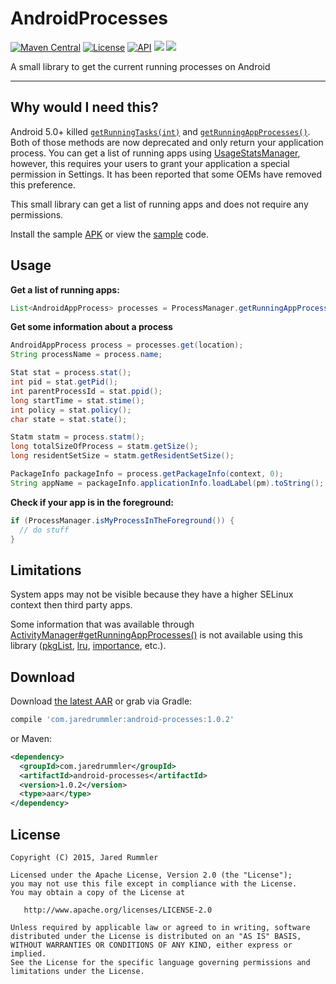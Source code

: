 # AndroidProcesses

[![Maven Central](https://maven-badges.herokuapp.com/maven-central/com.jaredrummler/android-processes/badge.svg)](https://maven-badges.herokuapp.com/maven-central/com.jaredrummler/android-processes) [![License](http://img.shields.io/:license-apache-blue.svg)](LICENSE.txt) [![API](https://img.shields.io/badge/API-4%2B-blue.svg?style=flat)](https://android-arsenal.com/api?level=4) <a href="http://www.methodscount.com/?lib=com.jaredrummler%3Aandroid-processes%3A1.0.2" target="_blank"><img src="https://img.shields.io/badge/method count-224-e91e63.svg"></img></a> <a href="http://www.methodscount.com/?lib=com.jaredrummler%3Aandroid-processes%3A1.0.2" target="_blank"><img src="https://img.shields.io/badge/size-22 KB-e91e63.svg"></img></a>

A small library to get the current running processes on Android
___

Why would I need this?
----------------------

Android 5.0+ killed [`getRunningTasks(int)`](http://developer.android.com/intl/zh-cn/reference/android/app/ActivityManager.html#getRunningTasks(int)) and [`getRunningAppProcesses()`](http://developer.android.com/intl/zh-cn/reference/android/app/ActivityManager.html#getRunningAppProcesses()). Both of those methods are now deprecated and only return your application process. You can get a list of running apps using [UsageStatsManager](https://developer.android.com/reference/android/app/usage/UsageStatsManager.html), however, this requires your users to grant your application a special permission in Settings. It has been reported that some OEMs have removed this preference.

This small library can get a list of running apps and does not require any permissions.

Install the sample [APK](https://github.com/jaredrummler/AndroidProcesses/blob/master/sample-apk/sample.apk?raw=true) or view the [sample](https://github.com/jaredrummler/AndroidProcesses/blob/master/sample/src/main/java/com/jaredrummler/android/processes/sample/activities/) code.

Usage
-----

**Get a list of running apps:**

```java
List<AndroidAppProcess> processes = ProcessManager.getRunningAppProcesses();
```

**Get some information about a process**
```java
AndroidAppProcess process = processes.get(location);
String processName = process.name;

Stat stat = process.stat();
int pid = stat.getPid();
int parentProcessId = stat.ppid();
long startTime = stat.stime();
int policy = stat.policy();
char state = stat.state();

Statm statm = process.statm();
long totalSizeOfProcess = statm.getSize();
long residentSetSize = statm.getResidentSetSize();

PackageInfo packageInfo = process.getPackageInfo(context, 0);
String appName = packageInfo.applicationInfo.loadLabel(pm).toString();
```

**Check if your app is in the foreground:**

```java
if (ProcessManager.isMyProcessInTheForeground()) {
  // do stuff
}
```

Limitations
-----------

System apps may not be visible because they have a higher SELinux context then third party apps.

Some information that was available through  [ActivityManager#getRunningAppProcesses()](http://developer.android.com/intl/zh-cn/reference/android/app/ActivityManager.html#getRunningAppProcesses()) is not available using this library ([pkgList](http://developer.android.com/reference/android/app/ActivityManager.RunningAppProcessInfo.html#pkgList), [lru](http://developer.android.com/intl/zh-cn/reference/android/app/ActivityManager.RunningAppProcessInfo.html#lru), [importance](http://developer.android.com/intl/zh-cn/reference/android/app/ActivityManager.RunningAppProcessInfo.html#importance), etc.).

Download
--------

Download [the latest AAR](https://repo1.maven.org/maven2/com/jaredrummler/android-processes/1.0.2/android-processes-1.0.2.aar) or grab via Gradle:

```groovy
compile 'com.jaredrummler:android-processes:1.0.2'
```
or Maven:
```xml
<dependency>
  <groupId>com.jaredrummler</groupId>
  <artifactId>android-processes</artifactId>
  <version>1.0.2</version>
  <type>aar</type>
</dependency>
```

License
--------

    Copyright (C) 2015, Jared Rummler

    Licensed under the Apache License, Version 2.0 (the "License");
    you may not use this file except in compliance with the License.
    You may obtain a copy of the License at

       http://www.apache.org/licenses/LICENSE-2.0

    Unless required by applicable law or agreed to in writing, software
    distributed under the License is distributed on an "AS IS" BASIS,
    WITHOUT WARRANTIES OR CONDITIONS OF ANY KIND, either express or implied.
    See the License for the specific language governing permissions and
    limitations under the License.

